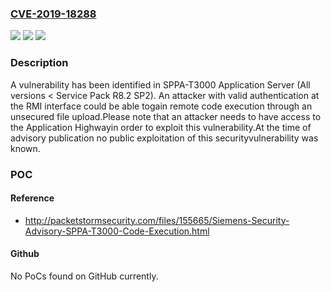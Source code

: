 ### [CVE-2019-18288](https://cve.mitre.org/cgi-bin/cvename.cgi?name=CVE-2019-18288)
![](https://img.shields.io/static/v1?label=Product&message=SPPA-T3000%20Application%20Server&color=blue)
![](https://img.shields.io/static/v1?label=Version&message=n%2Fa&color=blue)
![](https://img.shields.io/static/v1?label=Vulnerability&message=CWE-434%3A%20Unrestricted%20Upload%20of%20File%20with%20Dangerous%20Type&color=brighgreen)

### Description

A vulnerability has been identified in SPPA-T3000 Application Server (All versions < Service Pack R8.2 SP2). An attacker with valid authentication at the RMI interface could be able togain remote code execution through an unsecured file upload.Please note that an attacker needs to have access to the Application Highwayin order to exploit this vulnerability.At the time of advisory publication no public exploitation of this securityvulnerability was known.

### POC

#### Reference
- http://packetstormsecurity.com/files/155665/Siemens-Security-Advisory-SPPA-T3000-Code-Execution.html

#### Github
No PoCs found on GitHub currently.

